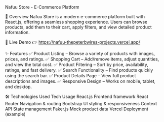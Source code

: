 Nafuu Store - E-Commerce Platform

📌 Overview
Nafuu Store is a modern e-commerce platform built with React.js, offering a seamless shopping experience. Users can browse products, add them to their cart, apply filters, and view detailed product information.

🔗 Live Demo
👉 https://nafuu-thepeterbwires-projects.vercel.app/

✨ Features
✅ Product Listing – Browse a variety of products with images, prices, and ratings.
✅ Shopping Cart – Add/remove items, adjust quantities, and view the total cost.
✅ Product Filtering – Sort by price, availability, ratings, and fast delivery.
✅ Search Functionality – Find products quickly using the search bar.
✅ Product Details Page – View full product descriptions and images.
✅ Responsive Design – Works on mobile, tablet, and desktop.

🛠️ Technologies Used
Tech	Usage
React.js	Frontend framework
React Router	Navigation & routing
Bootstrap	UI styling & responsiveness
Context API	State management
Faker.js	Mock product data
Vercel	Deployment (example)
